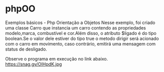 # phpOO
Exemplos básicos  - Php Orientação a Objetos
Nesse exemplo,  foi criado uma classe Carro que instancia um carro contendo as propriedades modelo,marca, combustível e cor.Além disso, o atributo $ligado é do tipo boolean.Se o valor dele estiver do tipo true o metodo dirigir será acionado com  o carro em movimento, caso contrário, emitirá uma mensagem com status de desligado.

Observe o programa em execução no link abaixo.
https://snag.gy/OIHpdK.jpg
